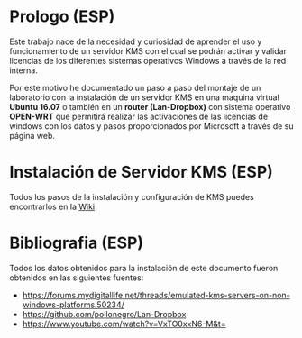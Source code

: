 # Prologo (ESP)
Este trabajo nace de la necesidad y curiosidad de aprender el uso y funcionamiento de un servidor KMS con el cual se podrán activar y validar licencias de los diferentes sistemas operativos Windows a través de la red interna. 

Por este motivo he documentado un paso a paso del montaje de un laboratorio con la instalación de un servidor KMS en una maquina virtual **Ubuntu 16.07** o también en un **router (Lan-Dropbox)** con sistema operativo **OPEN-WRT** que permitirá realizar las activaciones de las licencias de windows con los datos y pasos proporcionados por Microsoft a través de su página web.

# Instalación de Servidor KMS (ESP)
Todos los pasos de la instalación y configuración de KMS puedes encontrarlos en la [Wiki](../../wiki)

# Bibliografia (ESP)
Todos los datos obtenidos para la instalación de este documento fueron obtenidos en las siguientes fuentes:

+ https://forums.mydigitallife.net/threads/emulated-kms-servers-on-non-windows-platforms.50234/
+ https://github.com/pollonegro/Lan-Dropbox
+ https://www.youtube.com/watch?v=VxTO0xxN6-M&t=
